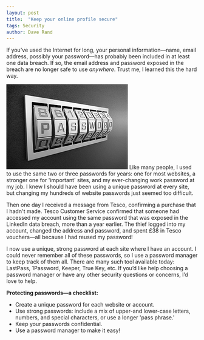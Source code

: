 ```yaml
---
layout: post
title:  "Keep your online profile secure"
tags: Security
author: Dave Rand
---
```

If you've used the Internet for long, your personal information—name, email address, possibly your password—has probably been included in at least one data breach. If so, the email address and password exposed in the breach are no longer safe to use *anywhere*. Trust me, I learned this the hard way.

<span class="ImageRight">![Alt](/assets/images/password.jpg "Security")</span> Like many people, I used to use the same two or three passwords for years: one for most websites, a stronger one for 'important' sites, and my ever-changing work password at my job. I knew I should have been using a unique password at every site, but changing my hundreds of website passwords just seemed too difficult.

Then one day I received a message from Tesco, confirming a purchase that I hadn't made. Tesco Customer Service confirmed that someone had accessed my account using the same password that was exposed in the LinkedIn data breach, more than a year earlier. The thief logged into my account, changed the address and password, and spent £38 in Tesco vouchers—all because I had reused my password!

I now use a unique, strong password at each site where I have an account. I could never remember all of these passwords, so I use a password manager to keep track of them all. There are many such tool available today: LastPass, 1Password, Keeper, True Key, etc. If you’d like help choosing a password manager or have any other security questions or concerns, I’d love to help.

**Protecting passwords—a checklist:**
* Create a unique password for each website or account.
* Use strong passwords: include a mix of upper-and lower-case letters, numbers, and special characters, or use a longer 'pass phrase.'
* Keep your passwords confidential.
* Use a password manager to make it easy!

